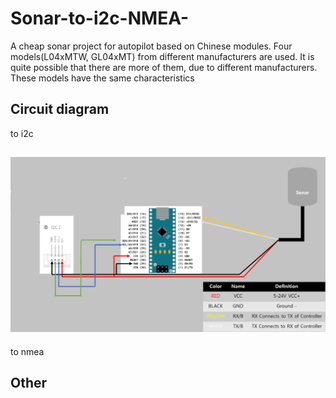 # Sonar-to-i2c-NMEA-
A cheap sonar project for autopilot based on Chinese modules. Four models(L04xMTW, GL04xMT) from different manufacturers are used. It is quite possible that there are more of them, due to different manufacturers. These models have the same characteristics

##  Circuit diagram 

to i2c

![Screenshot](i2c.png)
----------

to nmea



## Other

